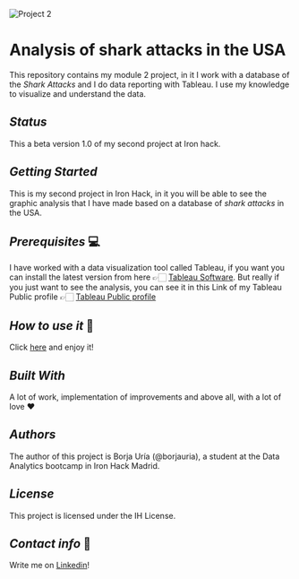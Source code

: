 ![Project 2](https://user-images.githubusercontent.com/45542785/75249314-5cd06300-57d6-11ea-814b-f731cd053105.png)

# Analysis of shark attacks in the USA
This repository contains my module 2 project, in it I work with a database of the _Shark Attacks_ and I do data reporting with Tableau. I use my knowledge to visualize and understand the data.

## _Status_
This a beta version 1.0 of my second project at Iron hack.

## _Getting Started_

This is my second project in Iron Hack, in it you will be able to see the graphic analysis that I have made based on a database of _shark attacks_ in the USA. 

## _Prerequisites_ 💻

I have worked with a data visualization tool called Tableau, 
if you want you can install the latest version from here 👉🏻 [Tableau Software](https://www.tableau.com/). But really if you just want to see the analysis, you can see it in this Link of my Tableau Public profile 👉🏻 [Tableau Public profile](https://public.tableau.com/profile/borja4146#!/vizhome/AttacksofSharks/Story1/)

## _How to use it_ 🔧

Click [here](https://public.tableau.com/profile/borja4146#!/vizhome/AttacksofSharks/Story1/) and enjoy it! 

## _Built With_ 

A lot of work, implementation of improvements and above all, with a lot of love ❤️
   
## _Authors_

The author of this project is Borja Uría (@borjauria), a student at the Data Analytics bootcamp in Iron Hack Madrid.

## _License_

This project is licensed under the IH License.

## _Contact info_ 💌
Write me on [Linkedin](https://www.linkedin.com/in/borjauria/)!
